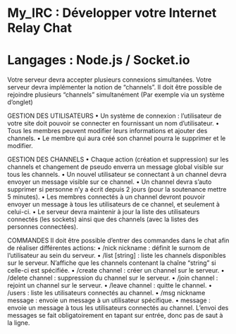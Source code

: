 # My_IRC : Développer votre Internet Relay Chat
# Langages : Node.js / Socket.io

Votre serveur devra accepter plusieurs connexions simultanées.
Votre serveur devra implémenter la notion de “channels”.
Il doit être possible de rejoindre plusieurs “channels” simultanément (Par exemple via un système d’onglet)

GESTION DES UTILISATEURS
• Un système de connexion : l’utilisateur de votre site doit pouvoir se connecter en fournissant un nom
d’utilisateur.
• Tous les membres peuvent modifier leurs informations et ajouter des channels.
• Le membre qui aura créé son channel pourra le supprimer et le modifier.

GESTION DES CHANNELS
• Chaque action (création et suppression) sur les channels et changement de pseudo enverra un message global visible sur tous les channels.
• Un nouvel utilisateur se connectant à un channel devra envoyer un message visible sur ce channel.
• Un channel devra s’auto supprimer si personne n’y a écrit depuis 2 jours (pour la soutenance mettre
5 minutes).
• Les membres connectés à un channel devront pouvoir envoyer un message à tous les utilisateurs de
ce channel, et seulement à celui-ci.
• Le serveur devra maintenir à jour la liste des utilisateurs connectés (les sockets) ainsi que des channels
(avec la listes des personnes connectées).

COMMANDES
Il doit être possible d’entrer des commandes dans le chat afin de réaliser différentes actions:
• /nick nickname : définit le surnom de l’utilisateur au sein du serveur.
• /list [string] : liste les channels disponibles sur le serveur. N’affiche que les channels contenant la
chaîne “string” si celle-ci est spécifiée.
• /create channel : créer un channel sur le serveur.
• /delete channel : suppression du channel sur le serveur.
• /join channel : rejoint un channel sur le serveur.
• /leave channel : quitte le channel.
• /users : liste les utilisateurs connectés au channel.
• /msg nickname message : envoie un message à un utilisateur spécifique.
• message : envoie un message à tous les utilisateurs connectés au channel.
L’envoi des messages se fait obligatoirement en tapant sur entrée, donc pas de saut à la ligne.
